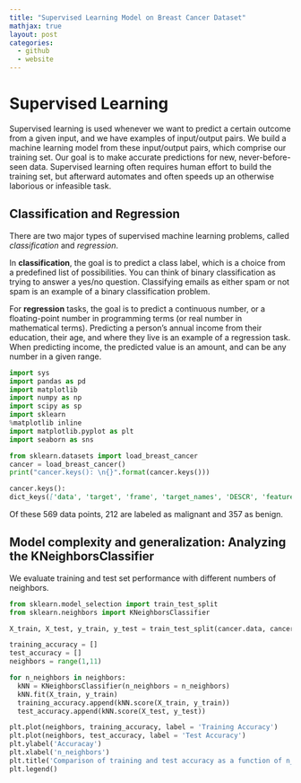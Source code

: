 ```yaml
---
title: "Supervised Learning Model on Breast Cancer Dataset"
mathjax: true
layout: post
categories:
  - github
  - website
---
```


# Supervised Learning
Supervised learning is used whenever we want to predict a certain
outcome from a given input, and we have examples of input/output pairs. We build a
machine learning model from these input/output pairs, which comprise our training
set. Our goal is to make accurate predictions for new, never-before-seen data. Supervised
learning often requires human effort to build the training set, but afterward
automates and often speeds up an otherwise laborious or infeasible task.

## Classification and Regression
There are two major types of supervised machine learning problems, called *classification*
and *regression*.

In **classification**, the goal is to predict a class label, which is a choice from a predefined
list of possibilities. You can think of binary classification as trying to answer a yes/no question. 
Classifying emails as either spam or not spam is an example of a binary classification problem.

For **regression** tasks, the goal is to predict a continuous number, or a floating-point
number in programming terms (or real number in mathematical terms). Predicting a
person’s annual income from their education, their age, and where they live is an
example of a regression task. When predicting income, the predicted value is an
amount, and can be any number in a given range.

```python
import sys
import pandas as pd
import matplotlib
import numpy as np
import scipy as sp
import sklearn
%matplotlib inline
import matplotlib.pyplot as plt
import seaborn as sns
```
```python
from sklearn.datasets import load_breast_cancer
cancer = load_breast_cancer()
print("cancer.keys(): \n{}".format(cancer.keys()))
```
```md
cancer.keys(): 
dict_keys(['data', 'target', 'frame', 'target_names', 'DESCR', 'feature_names', 'filename', 'data_module'])
```
Of these 569 data points, 212 are labeled as malignant and 357 as benign.

## Model complexity and generalization: Analyzing the KNeighborsClassifier
We evaluate training and test set performance with different numbers of neighbors.
```python
from sklearn.model_selection import train_test_split
from sklearn.neighbors import KNeighborsClassifier

X_train, X_test, y_train, y_test = train_test_split(cancer.data, cancer.target, stratify = cancer.target, random_state = 1000)

training_accuracy = []
test_accuracy = []
neighbors = range(1,11)

for n_neighbors in neighbors:
  kNN = KNeighborsClassifier(n_neighbors = n_neighbors)
  kNN.fit(X_train, y_train)
  training_accuracy.append(kNN.score(X_train, y_train))
  test_accuracy.append(kNN.score(X_test, y_test))

plt.plot(neighbors, training_accuracy, label = 'Training Accuracy')
plt.plot(neighbors, test_accuracy, label = 'Test Accuracy')
plt.ylabel('Accuracay')
plt.xlabel('n_neighbors')
plt.title('Comparison of training and test accuracy as a function of n_neighbors')
plt.legend()
```
